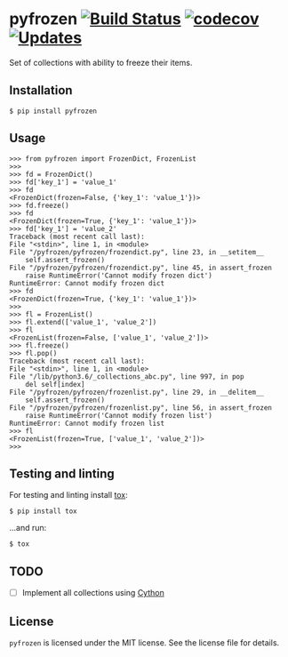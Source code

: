 # pyfrozen [![Build Status](https://travis-ci.org/Gr1N/pyfrozen.svg?branch=master)](https://travis-ci.org/Gr1N/pyfrozen) [![codecov](https://codecov.io/gh/Gr1N/pyfrozen/branch/master/graph/badge.svg)](https://codecov.io/gh/Gr1N/pyfrozen) [![Updates](https://pyup.io/repos/github/Gr1N/pyfrozen/shield.svg)](https://pyup.io/repos/github/Gr1N/pyfrozen/)

Set of collections with ability to freeze their items.

## Installation

    $ pip install pyfrozen

## Usage

    >>> from pyfrozen import FrozenDict, FrozenList
    >>>
    >>> fd = FrozenDict()
    >>> fd['key_1'] = 'value_1'
    >>> fd
    <FrozenDict(frozen=False, {'key_1': 'value_1'})>
    >>> fd.freeze()
    >>> fd
    <FrozenDict(frozen=True, {'key_1': 'value_1'})>
    >>> fd['key_1'] = 'value_2'
    Traceback (most recent call last):
    File "<stdin>", line 1, in <module>
    File "/pyfrozen/pyfrozen/frozendict.py", line 23, in __setitem__
        self.assert_frozen()
    File "/pyfrozen/pyfrozen/frozendict.py", line 45, in assert_frozen
        raise RuntimeError('Cannot modify frozen dict')
    RuntimeError: Cannot modify frozen dict
    >>> fd
    <FrozenDict(frozen=True, {'key_1': 'value_1'})>
    >>>
    >>> fl = FrozenList()
    >>> fl.extend(['value_1', 'value_2'])
    >>> fl
    <FrozenList(frozen=False, ['value_1', 'value_2'])>
    >>> fl.freeze()
    >>> fl.pop()
    Traceback (most recent call last):
    File "<stdin>", line 1, in <module>
    File "/lib/python3.6/_collections_abc.py", line 997, in pop
        del self[index]
    File "/pyfrozen/pyfrozen/frozenlist.py", line 29, in __delitem__
        self.assert_frozen()
    File "/pyfrozen/pyfrozen/frozenlist.py", line 56, in assert_frozen
        raise RuntimeError('Cannot modify frozen list')
    RuntimeError: Cannot modify frozen list
    >>> fl
    <FrozenList(frozen=True, ['value_1', 'value_2'])>
    >>>

## Testing and linting

For testing and linting install [tox](http://tox.readthedocs.io):

    $ pip install tox

...and run:

    $ tox

## TODO

- [ ] Implement all collections using [Cython](http://cython.org)

## License

`pyfrozen` is licensed under the MIT license. See the license file for details.
